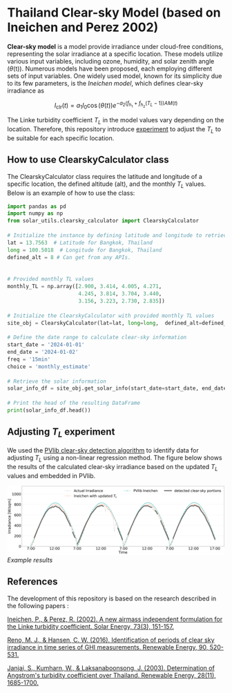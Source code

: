 # Thailand Clear-sky Model (based on Ineichen and Perez 2002)


**Clear-sky model** is a model provide irradiance under cloud-free conditions, representing the solar irradiance at a specific location. These models utilize various input variables, including ozone, humidity, and solar zenith angle ($\theta$(t)). Numerous models have been proposed, each employing different sets of input variables. One widely used model, known for its simplicity due to its few parameters, is the *Ineichen model*, which defines clear-sky irradiance as

$$ 
I_{\mathrm{clr}}(t) = a_{1}I_{0} \cos(\theta(t))e^{-a_{2}(f_{h_1}+f_{h_2}(T_{L}-1))AM(t)}
$$

The Linke turbidity coefficient $T_L$ in the model values vary depending on the location. Therefore, this repository introduce [experiment](./evaluate_monthly_TL.ipynb) to adjust the $T_L$ to be suitable for each specific location.


## How to use ClearskyCalculator class

The ClearskyCalculator class requires the latitude and longitude of a specific location, the defined altitude (alt), and the monthly $T_L$ values. Below is an example of how to use the class:
``` python
import pandas as pd
import numpy as np
from solar_utils.clearsky_calculator import ClearskyCalculator

# Initialize the instance by defining latitude and longitude to retrieve relevant parameters
lat = 13.7563  # Latitude for Bangkok, Thailand
long = 100.5018  # Longitude for Bangkok, Thailand
defined_alt = 8 # Can get from any APIs.


# Provided monthly TL values
monthly_TL = np.array([2.900, 3.414, 4.005, 4.271, 
                       4.245, 3.814, 3.704, 3.440, 
                       3.156, 3.223, 2.730, 2.835])

# Initialize the ClearskyCalculator with provided monthly TL values
site_obj = ClearskyCalculator(lat=lat, long=long,  defined_alt=defined_alt, monthly_TL=monthly_TL)

# Define the date range to calculate clear-sky information
start_date = '2024-01-01'
end_date = '2024-01-02'
freq = '15min'
choice = 'monthly_estimate'

# Retrieve the solar information
solar_info_df = site_obj.get_solar_info(start_date=start_date, end_date=end_date, freq=freq, choice=choice)

# Print the head of the resulting DataFrame
print(solar_info_df.head())

```

## Adjusting $T_L$ experiment

We used the [PVlib clear-sky detection algorithm](https://pvlib-python.readthedocs.io/en/stable/reference/generated/pvlib.clearsky.detect_clearsky.html#pvlib.clearsky.detect_clearsky) to identify data for adjusting $T_L$ using a non-linear regression method. The figure below shows the results of the calculated clear-sky irradiance based on the updated $T_L$ values and embedded in PVlib.




![Adjusted TL examples](figures/compare_clr.png "Adjusted TL examples")
*Example results*


## References


The development of this repository is based on the research described in the following papers : 

[Ineichen, P., & Perez, R. (2002). A new airmass independent formulation for the Linke turbidity coefficient. Solar Energy, 73(3), 151-157.](https://www.sciencedirect.com/science/article/abs/pii/S0038092X02000452) 

[Reno, M. J., & Hansen, C. W. (2016). Identification of periods of clear sky irradiance in time series of GHI measurements. Renewable Energy, 90, 520-531.](https://www.sciencedirect.com/science/article/abs/pii/S0960148115305358)

[Janjai, S., Kumharn, W., & Laksanaboonsong, J. (2003). Determination of Angstrom's turbidity coefficient over Thailand. Renewable Energy, 28(11), 1685-1700.](https://www.sciencedirect.com/science/article/abs/pii/S0960148103000107?via%3Dihub)

